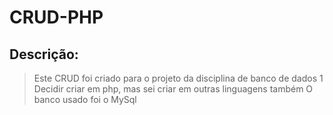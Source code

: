 # CRUD-PHP

## Descrição:
> Este CRUD foi criado para o projeto da disciplina de banco de dados 1
> Decidir criar em php, mas sei criar em outras linguagens também
> O banco usado foi o MySql
